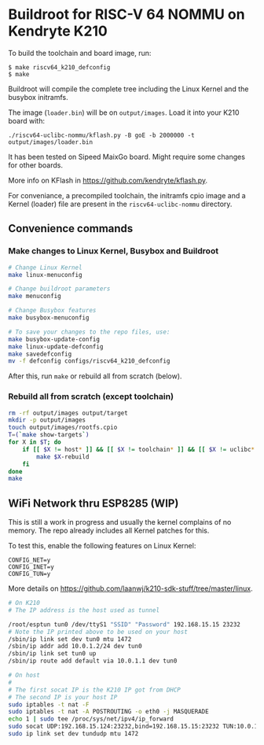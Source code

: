 Buildroot for RISC-V 64 NOMMU on Kendryte K210
==============================================

To build the toolchain and board image, run:

```
$ make riscv64_k210_defconfig
$ make
```

Buildroot will compile the complete tree including the Linux Kernel and the
busybox initramfs.

The image (`loader.bin`) will be on `output/images`. Load it into your K210 board with:

`./riscv64-uclibc-nommu/kflash.py -B goE -b 2000000 -t output/images/loader.bin`

It has been tested on Sipeed MaixGo board. Might require some changes for other boards.

More info on KFlash in <https://github.com/kendryte/kflash.py>.

For conveniance, a precompiled toolchain, the initramfs cpio
image and a Kernel (loader) file are present in the `riscv64-uclibc-nommu` directory.

## Convenience commands

### Make changes to Linux Kernel, Busybox and Buildroot

```bash
# Change Linux Kernel
make linux-menuconfig

# Change buildroot parameters
make menuconfig

# Change Busybox features
make busybox-menuconfig

# To save your changes to the repo files, use:
make busybox-update-config
make linux-update-defconfig
make savedefconfig
mv -f defconfig configs/riscv64_k210_defconfig
```

After this, run `make` or rebuild all from scratch (below).

### Rebuild all from scratch (except toolchain)

```bash
rm -rf output/images output/target
mkdir -p output/images
touch output/images/rootfs.cpio
T=(`make show-targets`)
for X in $T; do
    if [[ $X != host* ]] && [[ $X != toolchain* ]] && [[ $X != uclibc* ]]; then
        make $X-rebuild
    fi
done
make
```

## WiFi Network thru ESP8285 (WIP)

This is still a work in progress and usually the kernel complains of no memory.
The repo already includes all Kernel patches for this.

To test this, enable the following features on Linux Kernel:

```
CONFIG_NET=y
CONFIG_INET=y
CONFIG_TUN=y
```

More details on <https://github.com/laanwj/k210-sdk-stuff/tree/master/linux>.

```bash
# On K210
# The IP address is the host used as tunnel

/root/esptun tun0 /dev/ttyS1 "SSID" "Password" 192.168.15.15 23232
# Note the IP printed above to be used on your host
/sbin/ip link set dev tun0 mtu 1472
/sbin/ip addr add 10.0.1.2/24 dev tun0
/sbin/ip link set tun0 up
/sbin/ip route add default via 10.0.1.1 dev tun0

# On host
#
# The first socat IP is the K210 IP got from DHCP
# The second IP is your host IP
sudo iptables -t nat -F
sudo iptables -t nat -A POSTROUTING -o eth0 -j MASQUERADE
echo 1 | sudo tee /proc/sys/net/ipv4/ip_forward
sudo socat UDP:192.168.15.124:23232,bind=192.168.15.15:23232 TUN:10.0.1.1/24,tun-name=tundudp,iff-no-pi,tun-type=tun,su=$USER,iff-up &
sudo ip link set dev tundudp mtu 1472
```